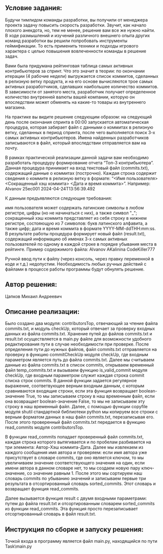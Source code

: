 ## Условие задания:

Будучи тимлидом команды разработки, вы получили от менеджера проекта задачу повысить скорость разработки. Звучит, как начало плохого анекдота, но, тем не менее, решение вам все же нужно найти. В ходе размышлений и изучений различного внешнего опыта других команд разработки вы решили попробовать инструменты геймификации. То есть применить техники и подходы игрового характера с целью повышения вовлеченности команды в решение задач.

Вами была придумана рейтинговая таблица самых активных контрибьютеров за спринт. Что это значит в теории: по окончании итерации (4 рабочие недели) выгружается список коммитов, сделанных в релизную ветку продукта, и на его основе вычисляются трое самых активных разработчиков, сделавших наибольшее количество коммитов. В зависимости от занятого места, разработчик получает определенное количество внутренней валюты вашей компании, которую он впоследствии может обменять на какие-то товары из внутреннего магазина.

На практике вы видите решение следующим образом: на следующий день после окончания спринта в 00:00 запускается автоматическая процедура, которая забирает файл с данными о коммитах в релизную ветку, сделанных в период спринта, после чего выполняется поиск 3-х самых активных контрибьютеров. Имена найденных разработчиков записываются в файл, который впоследствии отправляется вам на почту.

В рамках практической реализации данной задачи вам необходимо разработать процедуру формирование отчета “Топ-3 контрибьютера”. Данная процедура принимает на вход текстовый файл (commits.txt), содержащий данные о коммитах (построчно). Каждая строка содержит сведения о коммите в релизную ветку в формате: “<Имя пользователя> <Сокращенный хэш коммита> <Дата и время коммита>”. Например: AIvanov 25ec001 2024-04-24T13:56:39.492

К данным предъявляются следующие требования:

имя пользователя может содержать латинские символы в любом регистре, цифры (но не начинаться с них), а также символ "_";
сокращенный хэш коммита представляет из себя строку в нижнем регистре, состояющую из 7 символов: букв латинского алфавита, а также цифр;
дата и время коммита в формате YYYY-MM-ddTHH:mm:ss.
В результате работы процедура формирует новый файл (result.txt), содержащий информацию об именах 3-х самых активных пользователей по одному в каждой строке в порядке убывания места в рейтинге. Пример содержимого файла: AIvanov AKalinina CodeKiller777

Ручной ввод пути к файлу (через консоль, через правку переменной в коде и т.д.) недопустим. Необходимость любых ручных действий с файлами в процессе работы программы будут обнулять решение.


## Автор решения:

Цапков Михаил Андреевич

## Описание реализации:
Было создано два модуля: contributorsTop, отвечающий за чтение файла commits.txt, и модуль checkUp, который отвечает за проверку входных данных из файла commits.txt. Хранение путей до файлов commits.txt и result.txt осуществляется в main.py файле для возможности удобного редактирования пути в случае необходимости при проверке. После определения пути до нужных файлов, файл commits.txt отправляется на проверку в функцию commitCheckUp модуля checkUp, где входным параметром является путь до файла commits.txt. Далее мы считываем данные из файла commits.txt в список commits, открываем временный файл temp_commits.txt и вызываем функцию is_valid_commit модуля checkUp, где входным параметром служит каждая строка commit списка строк commits. В данной функции задается регулярное выражение, соответвующее верным входным данным, с которым сравниваются входящие строки, если эта функция возвращает boolean-значение True, то мы записываем строку в наш временным файл, если она возвращает boolean-значение False, то мы не записываем эту строку в наш временный файл. Далее, с помощью функции copyfile модуля shutil стандартной библиотеки python мы копируем все строки с верным форматом данных в наш файл commits.txt, перезаписывая его. После этого проверенный файл commits.txt передается в функцию read_commits модуля contributorsTop.

В функции read_commits попадает проверенный файл commits.txt, каждая строка которого вытягивается и по пробелам разбивается на три элемента: Автор-Хэш коммита-Дата. Далее мы извлекаем из каждого сообщения имя автора и проверяем: если имя автора уже присутствует в словаре commits, где оно является ключом, то мы увеличиваем значение соответствующего значения на один, если имени автора в данном словаре нет, то мы создаем новую пару ключ-значение, со значение равным 1. После этого мы сортируем наш словарь commits по убыванию значений и записываем первые три результата в отсортированный словарь sorted_commits. Этот словарь и возвращает функция read_commits. 

Далее вызывается функция result  с двумя входными параметрами: путем до файла result.txt и отсортированным словарем sorted_commits из функции read_commits. Эта функция просто перезаписывает отсортированный словарь в файл result.txt.


## Инструкция по сборке и запуску решения:

Точкой входа в программу является файл main.py, находящийся по пути Task\main.py

